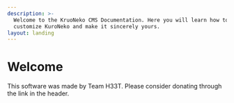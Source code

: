 ```yaml
---
description: >-
  Welcome to the KruoNeko CMS Documentation. Here you will learn how to fully
  customize KuroNeko and make it sincerely yours.
layout: landing
---
```


# Welcome

This software was made by Team H33T. Please consider donating through the link in the header.
